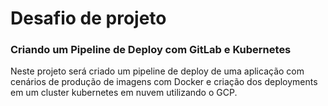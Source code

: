 # Desafio de projeto

### Criando um Pipeline de Deploy com GitLab e Kubernetes

Neste projeto será criado um pipeline de deploy de uma aplicação com cenários de produção de imagens com Docker e criação dos deployments em um cluster kubernetes em nuvem utilizando o GCP.